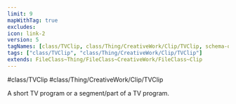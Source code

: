 ```yaml
---
limit: 9
mapWithTag: true
excludes:
icon: link-2
version: 5
tagNames: [class/TVClip, class/Thing/CreativeWork/Clip/TVClip, schema-org/TVClip]
tags: ["class/TVClip", "class/Thing/CreativeWork/Clip/TVClip"]
extends: FileClass~Thing/FileClass~CreativeWork/FileClass~Clip
---
```


#class/TVClip
#class/Thing/CreativeWork/Clip/TVClip


A short TV program or a segment/part of a TV program.


